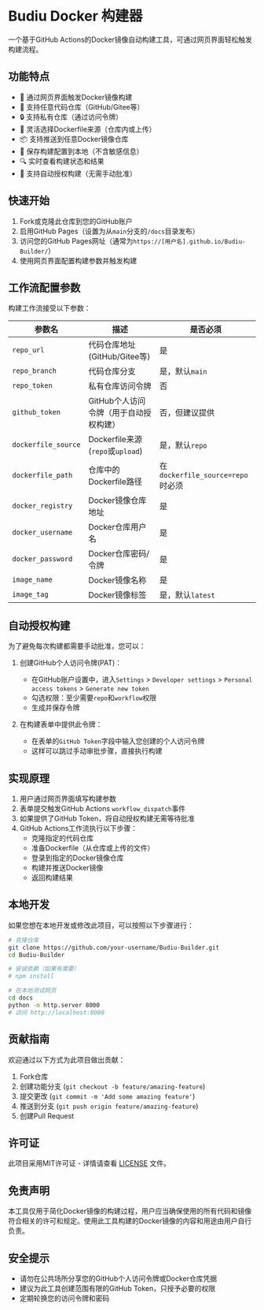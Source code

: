 # Budiu Docker 构建器

一个基于GitHub Actions的Docker镜像自动构建工具，可通过网页界面轻松触发构建流程。

## 功能特点

- 🚀 通过网页界面触发Docker镜像构建
- 🔄 支持任意代码仓库（GitHub/Gitee等）
- 🔒 支持私有仓库（通过访问令牌）
- 📄 灵活选择Dockerfile来源（仓库内或上传）
- 📦 支持推送到任意Docker镜像仓库
- 💾 保存构建配置到本地（不含敏感信息）
- 🔍 实时查看构建状态和结果
- 🔑 支持自动授权构建（无需手动批准）

## 快速开始

1. Fork或克隆此仓库到您的GitHub账户
2. 启用GitHub Pages（设置为从`main`分支的`/docs`目录发布）
3. 访问您的GitHub Pages网址（通常为`https://[用户名].github.io/Budiu-Builder/`）
4. 使用网页界面配置构建参数并触发构建

## 工作流配置参数

构建工作流接受以下参数：

| 参数名 | 描述 | 是否必须 |
|-------|------|---------|
| `repo_url` | 代码仓库地址 (GitHub/Gitee等) | 是 |
| `repo_branch` | 代码仓库分支 | 是，默认`main` |
| `repo_token` | 私有仓库访问令牌 | 否 |
| `github_token` | GitHub个人访问令牌（用于自动授权构建） | 否，但建议提供 |
| `dockerfile_source` | Dockerfile来源 (`repo`或`upload`) | 是，默认`repo` |
| `dockerfile_path` | 仓库中的Dockerfile路径 | 在`dockerfile_source=repo`时必须 |
| `docker_registry` | Docker镜像仓库地址 | 是 |
| `docker_username` | Docker仓库用户名 | 是 |
| `docker_password` | Docker仓库密码/令牌 | 是 |
| `image_name` | Docker镜像名称 | 是 |
| `image_tag` | Docker镜像标签 | 是，默认`latest` |

## 自动授权构建

为了避免每次构建都需要手动批准，您可以：

1. 创建GitHub个人访问令牌(PAT)：
   - 在GitHub账户设置中，进入`Settings` > `Developer settings` > `Personal access tokens` > `Generate new token`
   - 勾选权限：至少需要`repo`和`workflow`权限
   - 生成并保存令牌

2. 在构建表单中提供此令牌：
   - 在表单的`GitHub Token`字段中输入您创建的个人访问令牌
   - 这样可以跳过手动审批步骤，直接执行构建

## 实现原理

1. 用户通过网页界面填写构建参数
2. 表单提交触发GitHub Actions `workflow_dispatch`事件
3. 如果提供了GitHub Token，将自动授权构建无需等待批准
4. GitHub Actions工作流执行以下步骤：
   - 克隆指定的代码仓库
   - 准备Dockerfile（从仓库或上传的文件）
   - 登录到指定的Docker镜像仓库
   - 构建并推送Docker镜像
   - 返回构建结果

## 本地开发

如果您想在本地开发或修改此项目，可以按照以下步骤进行：

```bash
# 克隆仓库
git clone https://github.com/your-username/Budiu-Builder.git
cd Budiu-Builder

# 安装依赖（如果有需要）
# npm install

# 在本地测试网页
cd docs
python -m http.server 8000
# 访问 http://localhost:8000
```

## 贡献指南

欢迎通过以下方式为此项目做出贡献：

1. Fork仓库
2. 创建功能分支 (`git checkout -b feature/amazing-feature`)
3. 提交更改 (`git commit -m 'Add some amazing feature'`)
4. 推送到分支 (`git push origin feature/amazing-feature`)
5. 创建Pull Request

## 许可证

此项目采用MIT许可证 - 详情请查看 [LICENSE](LICENSE) 文件。

## 免责声明

本工具仅用于简化Docker镜像的构建过程，用户应当确保使用的所有代码和镜像符合相关的许可和规定。使用此工具构建的Docker镜像的内容和用途由用户自行负责。

## 安全提示

- 请勿在公共场所分享您的GitHub个人访问令牌或Docker仓库凭据
- 建议为此工具创建范围有限的GitHub Token，只授予必要的权限
- 定期轮换您的访问令牌和密码 